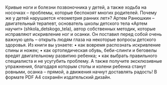 <!--2024-01-21 22:38:11-->
Кривые ноги и болезни позвоночника у детей, а также ходьба на носочках – проблемы, которые беспокоят многих родителей. Почему же у детей нарушается «геометрия ранних лет»?
Артем Ранюшкин – двигательный терапевт, основатель школы детского тела «Артем научит» (shkola_detskogo_tela), автор собственных методик, которые исправляют искривление ног и осанки. Он поставил перед собой очень важную цель – открыть людям глаза на некоторые вопросы детского здоровья.
Из книги вы узнаете:
• как вовремя распознать искривление спины и ножек;
• как ортопедическая обувь, беби-слинги и беговелы вредят двигательному развитию ребенка;
• как выбрать правильного специалиста и не усугубить проблему.
А также получите эксклюзивные упражнения, благодаря которым стопы и колени ребенка станут ровными, осанка – прямой, а движения начнут доставлять радость!
В формате PDF A4 сохранён издательский дизайн.